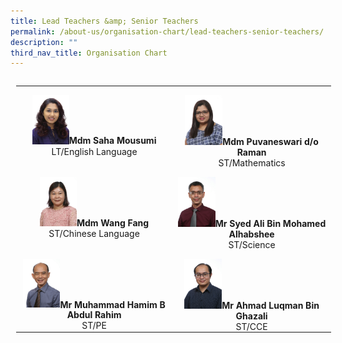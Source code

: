 ```yaml
---
title: Lead Teachers &amp; Senior Teachers
permalink: /about-us/organisation-chart/lead-teachers-senior-teachers/
description: ""
third_nav_title: Organisation Chart
---
```

<table class="MsoTableGrid" border="0" cellspacing="0" cellpadding="0" align="left" style="border-collapse:collapse;border:none;mso-yfti-tbllook:1184;mso-table-lspace:
 9.0pt;margin-left:6.75pt;mso-table-rspace:9.0pt;margin-right:6.75pt;
 mso-table-anchor-vertical:paragraph;mso-table-anchor-horizontal:margin;
 mso-table-left:left;mso-table-top:.05pt;mso-padding-alt:0in 5.4pt 0in 5.4pt;
 mso-border-insideh:none;mso-border-insidev:none">
	
<tbody><tr style="mso-yfti-irow:0;mso-yfti-firstrow:yes;height:27.4pt"><td width="261" valign="top" style="width:195.65pt;padding:0in 5.4pt 0in 5.4pt;
  height:27.4pt"><p class="MsoNormal" align="center" style="margin-bottom:0in;text-align:center;
  line-height:normal;mso-element:frame;mso-element-frame-hspace:9.0pt;
  mso-element-wrap:around;mso-element-anchor-vertical:paragraph;mso-element-anchor-horizontal:
  margin;mso-element-top:.05pt;mso-height-rule:exactly">
<img style="width:25%" src="/images/mdm%20saha%20mousumi.jpeg"><b>Mdm Saha Mousumi</b><br>LT/English Language</p></td><td width="261" valign="top" style="width:195.65pt;padding:0in 5.4pt 0in 5.4pt;
  height:27.4pt"><p class="MsoNormal" align="center" style="margin-bottom:0in;text-align:center;
  line-height:normal;mso-element:frame;mso-element-frame-hspace:9.0pt;
  mso-element-wrap:around;mso-element-anchor-vertical:paragraph;mso-element-anchor-horizontal:
  margin;mso-element-top:.05pt;mso-height-rule:exactly">        <img style="width:25%" src="/images/mdm puvaneswari d_o raman.jpg"><b>Mdm Puvaneswari d/o Raman</b><br>ST/Mathematics</p></td></tr><tr style="mso-yfti-irow:1;height:26.8pt"><td width="261" valign="top" style="width:195.65pt;padding:0in 5.4pt 0in 5.4pt;
  height:26.8pt"><p class="MsoNormal" align="center" style="margin-bottom:0in;text-align:center;
  line-height:normal;mso-element:frame;mso-element-frame-hspace:9.0pt;
  mso-element-wrap:around;mso-element-anchor-vertical:paragraph;mso-element-anchor-horizontal:
  margin;mso-element-top:.05pt;mso-height-rule:exactly">       
<img style="width:25%" src="/images/mdm wang fang.jpg"><b>Mdm Wang Fang</b><br>ST/Chinese Language</p></td><td width="261" valign="top" style="width:195.65pt;padding:0in 5.4pt 0in 5.4pt;
  height:26.8pt"><p class="MsoNormal" align="center" style="margin-bottom:0in;text-align:center;
  line-height:normal;mso-element:frame;mso-element-frame-hspace:9.0pt;
  mso-element-wrap:around;mso-element-anchor-vertical:paragraph;mso-element-anchor-horizontal:
  margin;mso-element-top:.05pt;mso-height-rule:exactly">       
<img style="width:25%" src="/images/mr syed ali bin mohd alhabshee.jpg"><b>Mr Syed Ali Bin Mohamed Alhabshee</b><br>ST/Science</p></td></tr><tr style="mso-yfti-irow:2;mso-yfti-lastrow:yes;height:27.4pt"><td width="261" valign="top" style="width:195.65pt;padding:0in 5.4pt 0in 5.4pt;
  height:27.4pt"><p class="MsoNormal" align="center" style="margin-bottom:0in;text-align:center;
  line-height:normal;mso-element:frame;mso-element-frame-hspace:9.0pt;
  mso-element-wrap:around;mso-element-anchor-vertical:paragraph;mso-element-anchor-horizontal:
  margin;mso-element-top:.05pt;mso-height-rule:exactly">       
<img style="width:25%" src="/images/mr muhamad hamim b abdul rahim.jpg"><b>Mr Muhammad Hamim B Abdul Rahim<br></b>ST/PE</p></td><td width="261" valign="top" style="width:195.65pt;padding:0in 5.4pt 0in 5.4pt;
  height:27.4pt"><p class="MsoNormal" align="center" style="margin-bottom:0in;text-align:center;
  line-height:normal;mso-element:frame;mso-element-frame-hspace:9.0pt;
  mso-element-wrap:around;mso-element-anchor-vertical:paragraph;mso-element-anchor-horizontal:
  margin;mso-element-top:.05pt;mso-height-rule:exactly">         <img style="width:25%" src="/images/mr ahmad luqman bin ghazali.jpg"><b>Mr Ahmad Luqman Bin Ghazali<br></b>ST/CCE</p></td></tr></tbody></table>